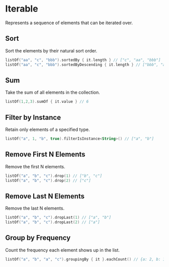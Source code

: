 # Iterable

Represents a sequence of elements that can be iterated over.

## Sort

Sort the elements by their natural sort order.

```kotlin
listOf("aa", "c", "bbb").sortedBy { it.length } // ["c", "aa", "bbb"]
listOf("aa", "c", "bbb").sortedByDescending { it.length } // ["bbb", "aa", "c"]
```

## Sum

Take the sum of all elements in the collection.

```kotlin
listOf(1,2,3).sumOf { it.value } // 6
```

## Filter by Instance

Retain only elements of a specified type.

```kotlin
listOf("a", 1, "b", true).filterIsInstance<String>() // ["a", "b"]
```

## Remove First N Elements

Remove the first N elements.

```kotlin
listOf("a", "b", "c").drop(1) // ["b", "c"]
listOf("a", "b", "c").drop(2) // ["c"]
```

## Remove Last N Elements

Remove the last N elements.

```kotlin
listOf("a", "b", "c").dropLast(1) // ["a", "b"]
listOf("a", "b", "c").dropLast(2) // ["a"]
```

## Group by Frequency

Count the frequency each element shows up in the list.

```kotlin
listOf("a", "b", "a", "c").groupingBy { it }.eachCount() // {a: 2, b: 1, c: 1}
```
